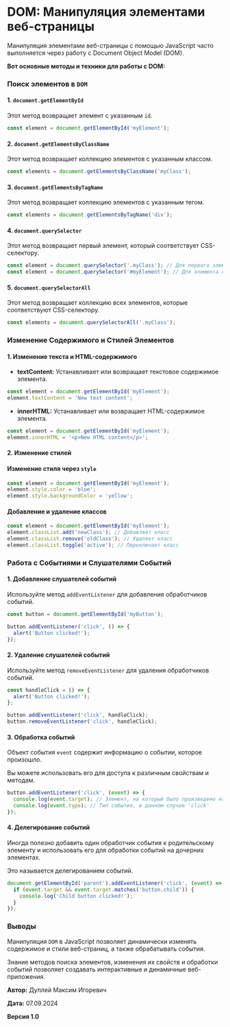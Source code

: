 # DOM: Манипуляция элементами веб-страницы

Манипуляция элементами веб-страницы с помощью JavaScript часто выполняется через работу с Document Object Model (DOM).

**Вот основные методы и техники для работы с DOM:**

### Поиск элементов в `DOM`

#### 1. `document.getElementById`

Этот метод возвращает элемент с указанным `id`.

```javascript
const element = document.getElementById('myElement');
```

#### 2. `document.getElementsByClassName`

Этот метод возвращает коллекцию элементов с указанным классом.

```javascript
const elements = document.getElementsByClassName('myClass');
```

#### 3. `document.getElementsByTagName`

Этот метод возвращает коллекцию элементов с указанным тегом.

```javascript
const elements = document.getElementsByTagName('div');
```

#### 4. `document.querySelector`

Этот метод возвращает первый элемент, который соответствует CSS-селектору.

```javascript
const element = document.querySelector('.myClass'); // Для первого элемента с классом 'myClass'
const element = document.querySelector('#myElement'); // Для элемента с id 'myElement'
```

#### 5. `document.querySelectorAll`

Этот метод возвращает коллекцию всех элементов, которые соответствуют CSS-селектору.

```javascript
const elements = document.querySelectorAll('.myClass');
```

### Изменение Содержимого и Стилей Элементов

#### 1. Изменение текста и HTML-содержимого

- **textContent:** Устанавливает или возвращает текстовое содержимое элемента.

```javascript
const element = document.getElementById('myElement');
element.textContent = 'New text content';
```

- **innerHTML:** Устанавливает или возвращает HTML-содержимое элемента.

```javascript
const element = document.getElementById('myElement');
element.innerHTML = '<p>New HTML content</p>';
```

#### 2. Изменение стилей

#### Изменение стиля через `style`

```javascript
const element = document.getElementById('myElement');
element.style.color = 'blue';
element.style.backgroundColor = 'yellow';
```

#### Добавление и удаление классов

```javascript
const element = document.getElementById('myElement');
element.classList.add('newClass'); // Добавляет класс
element.classList.remove('oldClass'); // Удаляет класс
element.classList.toggle('active'); // Переключает класс
```

### Работа с Cобытиями и Слушателями Событий

#### 1. Добавление слушателей событий

Используйте метод `addEventListener` для добавления обработчиков событий.

```javascript
const button = document.getElementById('myButton');

button.addEventListener('click', () => {
  alert('Button clicked!');
});
```

#### 2. Удаление слушателей событий

Используйте метод `removeEventListener` для удаления обработчиков событий.

```javascript
const handleClick = () => {
  alert('Button clicked!');
};

button.addEventListener('click', handleClick);
button.removeEventListener('click', handleClick);
```

#### 3. Обработка событий

Объект события `event` содержит информацию о событии, которое произошло.

Вы можете использовать его для доступа к различным свойствам и методам.

```javascript
button.addEventListener('click', (event) => {
  console.log(event.target); // Элемент, на который было произведено нажатие
  console.log(event.type); // Тип события, в данном случае 'click'
});
```

#### 4. Делегирование событий

Иногда полезно добавить один обработчик события к родительскому элементу и использовать его для обработки событий на дочерних элементах.

Это называется делегированием событий.

```javascript
document.getElementById('parent').addEventListener('click', (event) => {
  if (event.target && event.target.matches('button.child')) {
    console.log('Child button clicked!');
  }
});
```

### Выводы

Манипуляция `DOM` в JavaScript позволяет динамически изменять содержимое и стили веб-страниц, а также обрабатывать события.

Знание методов поиска элементов, изменения их свойств и обработки событий позволяет создавать интерактивные и динамичные веб-приложения.



**Автор:** Дуплей Максим Игоревич

**Дата:** 07.09.2024

**Версия 1.0**